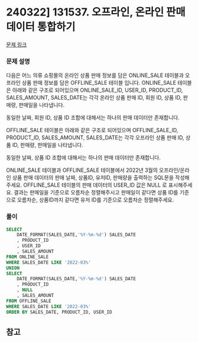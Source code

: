 # 240322] 131537. 오프라인, 온라인 판매 데이터 통합하기

[문제 링크](https://school.programmers.co.kr/learn/courses/30/lessons/131537)

### 문제 설명
다음은 어느 의류 쇼핑몰의 온라인 상품 판매 정보를 담은 ONLINE_SALE 테이블과 오프라인 상품 판매 정보를 담은 OFFLINE_SALE 테이블 입니다. ONLINE_SALE 테이블은 아래와 같은 구조로 되어있으며 ONLINE_SALE_ID, USER_ID, PRODUCT_ID, SALES_AMOUNT, SALES_DATE는 각각 온라인 상품 판매 ID, 회원 ID, 상품 ID, 판매량, 판매일을 나타냅니다.  

동일한 날짜, 회원 ID, 상품 ID 조합에 대해서는 하나의 판매 데이터만 존재합니다.  

OFFLINE_SALE 테이블은 아래와 같은 구조로 되어있으며 OFFLINE_SALE_ID, PRODUCT_ID, SALES_AMOUNT, SALES_DATE는 각각 오프라인 상품 판매 ID, 상품 ID, 판매량, 판매일을 나타냅니다.  

동일한 날짜, 상품 ID 조합에 대해서는 하나의 판매 데이터만 존재합니다.  

ONLINE_SALE 테이블과 OFFLINE_SALE 테이블에서 2022년 3월의 오프라인/온라인 상품 판매 데이터의 판매 날짜, 상품ID, 유저ID, 판매량을 출력하는 SQL문을 작성해주세요. OFFLINE_SALE 테이블의 판매 데이터의 USER_ID 값은 NULL 로 표시해주세요. 결과는 판매일을 기준으로 오름차순 정렬해주시고 판매일이 같다면 상품 ID를 기준으로 오름차순, 상품ID까지 같다면 유저 ID를 기준으로 오름차순 정렬해주세요.  

### 풀이
```sql
SELECT
    DATE_FORMAT(SALES_DATE,'%Y-%m-%d') SALES_DATE
    , PRODUCT_ID
    , USER_ID
    , SALES_AMOUNT
FROM ONLINE_SALE
WHERE SALES_DATE LIKE '2022-03%'
UNION
SELECT
    DATE_FORMAT(SALES_DATE,'%Y-%m-%d') SALES_DATE
    , PRODUCT_ID
    , NULL
    , SALES_AMOUNT
FROM OFFLINE_SALE
WHERE SALES_DATE LIKE '2022-03%'
ORDER BY SALES_DATE, PRODUCT_ID, USER_ID
```

## 참고
